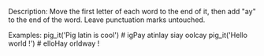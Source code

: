 Description:
Move the first letter of each word to the end of it, then add "ay" to the end of the word. Leave punctuation marks untouched.

Examples:
pig_it('Pig latin is cool') # igPay atinlay siay oolcay
pig_it('Hello world !')     # elloHay orldway !